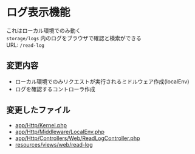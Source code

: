# ログ表示機能

これはローカル環境でのみ動く  
`storage/logs` 内のログをブラウザで確認と検索ができる  
URL: `/read-log`  

## 変更内容

- ローカル環境でのみリクエストが実行されるミドルウェア作成(localEnv)
- ログを確認するコントローラ作成

## 変更したファイル

- [app/Http/Kernel.php](../app/Http/Kernel.php)
- [app/Http/Middleware/LocalEnv.php](../app/Http/Middleware/LocalEnv.php)
- [app/Http/Controllers/Web/ReadLogController.php](../app/Http/Controllers/Web/ReadLogController.php)
- [resources/views/web/read-log](../resources/views/web/read-log)
